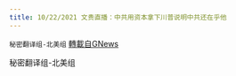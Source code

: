 ```yaml
---
title: 10/22/2021 文贵直播：中共用资本拿下川普说明中共还在乎他
---
```

`秘密翻译组-北美组` [轉載自GNews](https://gnews.org/zh-hans/1611333/)

秘密翻译组-北美组
